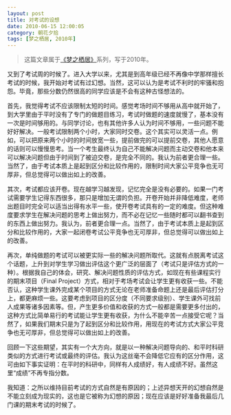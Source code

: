 ```yaml
---
layout: post
title: 对考试的设想
date: 2010-06-15 12:00:05
category: 朝花夕拾
tags: [梦之栖居, 2010年]
---
```


> 这篇文章属于[《梦之栖居》](/posts/where-the-dreams-reside/)系列，写于2010年。
	
<!--more-->

又到了考试周的时候了。进入大学以来，尤其是到高年级已经不再像中学那样擅长考试的时候，我开始对考试有过幻想。当然，这可以认为是考试不利时的牢骚和抱怨。毕竟，那些分数仍然很高的同学应该是不会有这种古怪想法的。

首先，我觉得考试不应该限制太短的时间。感觉考场时间不够用从高中就开始了，到大学里由于平时没有了专门的做题目练习，考试时做题的速度就慢了，基本没有一次是时间够用的。与同学讨论，也有其他许多人认为时间不够用，一些问题不能好好解决。一般考试限制两个小时，大家同时交卷。这个其实可以灵活一点。例如，可以把原来两个小时的时间放宽一些，提前做完的可以提前交卷，其他人愿意的话则可以慢慢思考。当一个考生最终认为自己不能解决问题而主动交卷和他本来可以解决问题但由于时间到了被迫交卷，是完全不同的。我认为前者更合理一些。当然了，由于考试本质上是起到区分和比较作用的，限制时间大家公平竞争也无可厚非，但总觉得可以做出如上的改善。

其次，考试都应该开卷。现在越学习越发现，记忆完全是没有必要的。如果一门考试需要学生记得东西很多，那只是增加无谓的负担。开卷开始并非降低难度，老师出题目时完全可以适当出得有水平一些，使开卷考试具有的一定的难度。但这种难度要求学生在解决问题的思考上做出努力，而不必在记忆一些随时都可以翻书查到的东西上做出努力。我认为，前者更合理一点。当然了，由于考试本质上是起到区分和比较作用的，大家一起闭卷考试公平竞争也无可厚非，但总觉得可以做出如上的改善。

再次，单纯做题的考试可以被更实际一些的解决问题所取代。这就有点脱离考试这个话题，上升到对学生学习做出评估这个更广泛的层面了（考试只是评估方式的一种）。根据我自己的体会，研究、解决问题性质的评估方式，如现在有些课程实行的期末项目（Final Project）方式，相对于考场考试会让学生更有收获一些。不能否认，这种学生课外完成某个项目的方式无论在老师准备命题上还是最后评估打分上，都更麻烦一些。这要考虑到项目的区分度（不同要求级别）、学生课外可找前人成果等诸多因素等。但，产生更多价值和收获的方式一般都是需要更多付出的，这种方式比简单易行的考试能让学生更有收获，为什么不能辛苦一点接受它呢？当然了，如果我们期末只是为了起到区分和比较作用，用现在的考试方式大家公平竞争也无可厚非，但总觉得可以做出如上的改善。

回顾一下这些期望，其实有一个大方向，就是以一种解决问题导向的、和平时科研类似的方式进行考试或最终的评估。我认为这丝毫不会降低它应有的区分作用，这可由如下事实证明：在平时的科研中，同样有人成绩好，有人成绩不好。虽然这里“成绩”不再专指分数。

我知道：之所以维持目前考试的方式自然是有原因的；上述异想天开的幻想自然是不能立刻成为现实的，这也是它被称为幻想的原因；现在应该是好好准备我最后几门课的期末考试的时候了。